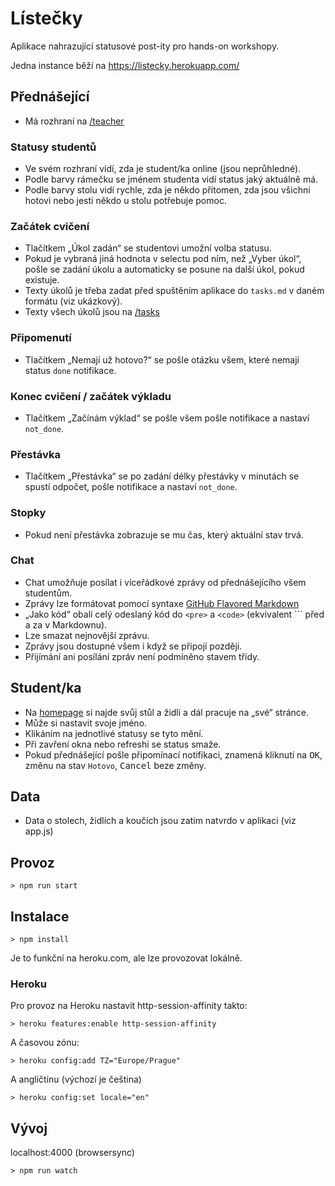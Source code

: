 # Lístečky

Aplikace nahrazující statusové post-ity pro hands-on workshopy.

Jedna instance běží na https://listecky.herokuapp.com/

## Přednášející

* Má rozhraní na [/teacher](https://listecky.herokuapp.com/teacher)

### Statusy studentů

* Ve svém rozhraní vidí, zda je student/ka online (jsou neprůhledné).
* Podle barvy rámečku se jménem studenta vidí status jaký aktuálně má.
* Podle barvy stolu vidí rychle, zda je někdo přítomen, zda jsou všichni hotovi nebo jesti někdo u stolu potřebuje pomoc.

### Začátek cvičení

* Tlačítkem „Úkol zadán“ se studentovi umožní volba statusu.
* Pokud je vybraná jiná hodnota v selectu pod ním, než „Vyber úkol“, pošle se zadání úkolu a automaticky se posune na další úkol, pokud existuje.
* Texty úkolů je třeba zadat před spuštěním aplikace do `tasks.md` v daném formátu (viz ukázkový).
* Texty všech úkolů jsou na [/tasks](https://listecky.herokuapp.com/tasks)

### Připomenutí

* Tlačítkem „Nemají už hotovo?“ se pošle otázku všem, které nemají status `done` notifikace.

### Konec cvičení / začátek výkladu

* Tlačítkem „Začínám výklad“ se pošle všem pošle notifikace a nastaví `not_done`.  

### Přestávka

* Tlačítkem „Přestávka“ se po zadání délky přestávky v minutách se spustí odpočet, pošle notifikace a nastaví `not_done`.
  
### Stopky

* Pokud není přestávka zobrazuje se mu čas, který aktuální stav trvá.

### Chat

* Chat umožňuje posílat i víceřádkové zprávy od přednášejícího všem studentům.
* Zprávy lze formátovat pomocí syntaxe [GitHub Flavored Markdown](https://guides.github.com/features/mastering-markdown/)
* „Jako kód“ obalí celý odeslaný kód do `<pre>` a `<code>` (ekvivalent ``` před a za v Markdownu).
* Lze smazat nejnovější zprávu.
* Zprávy jsou dostupné všem i když se připojí později.
* Přijímání ani posílání zpráv není podmíněno stavem třídy.

## Student/ka

* Na [homepage](https://listecky.herokuapp.com/) si najde svůj stůl a židli a dál pracuje na „své“ stránce.
* Může si nastavit svoje jméno.
* Klikáním na jednotlivé statusy se tyto mění.
* Při zavření okna nebo refreshi se status smaže.
* Pokud přednášející pošle připomínací notifikaci, znamená kliknutí na <kbd>OK</kbd>, změnu na stav `Hotovo`, <kbd>Cancel</kbd> beze změny.
  
## Data

* Data o stolech, židlích a koučích jsou zatím natvrdo v aplikaci (viz app.js)

## Provoz

```
> npm run start
```


## Instalace 

```
> npm install
```

Je to funkční na heroku.com, ale lze provozovat lokálně.


### Heroku

Pro provoz na Heroku nastavit http-session-affinity takto:

```
> heroku features:enable http-session-affinity
```

A časovou zónu:

```
> heroku config:add TZ="Europe/Prague"
```

A angličtinu (výchozí je čeština)

```
> heroku config:set locale="en"
```


## Vývoj

localhost:4000 (browsersync)

```
> npm run watch
```
